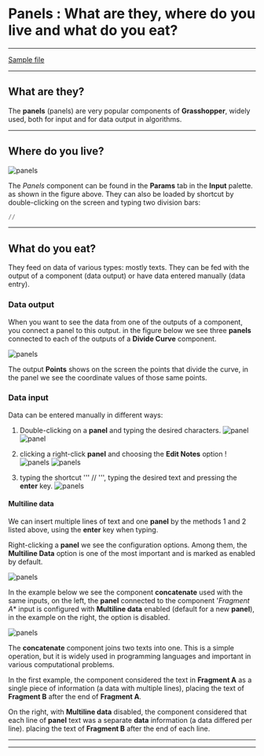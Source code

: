 # Panels : What are they, where do you live and what do you eat? 

_____________ 

[Sample file](./panels_ex_01.gh) 

__________ 


## What are they?

The **panels** (panels) are very popular components of **Grasshopper**, widely used, both for input and for data output in algorithms.

 __________ 
 
## Where do you live? 
 
 ![panels](./panel_01.jpg) 
 
 The *Panels* component can be found in the **Params** tab in the **Input** palette. as shown in the figure above. They can also be loaded by shortcut by double-clicking on the screen and typing two division bars:
 
``` Python
//
```

__________
## What do you eat?

They feed on data of various types: mostly texts. They can be fed with the output of a component (data output) or have data entered manually (data entry).

### Data output

When you want to see the data from one of the outputs of a component, you connect a panel to this output. in the figure below we see three **panels** connected to each of the outputs of a **Divide Curve** component.

![panels](./painel02.png)

The output **Points** shows on the screen the points that divide the curve, in the panel we see the coordinate values of those same points.

### Data input

Data can be entered manually in different ways:

1. Double-clicking on a **panel** and typing the desired characters. 
   ![panel](./panel03a_1.png)
   ![panel](./panel03a_2.png)
   
2. clicking a right-click **panel** and choosing the **Edit Notes** option !
    ![panels](./panel03b_1.png) 
    ![panels](./panel03b_2.png)
3. typing the shortcut ''' // ''', typing the desired text and pressing the **enter** key. 
    ![panels](./panel03c.jpg)


#### Multiline data

 We can insert multiple lines of text and one **panel** by the methods 1 and 2 listed above, using the **enter** key when typing.
 
 Right-clicking a **panel** we see the configuration options. Among them, the **Multiline Data** option is one of the most important and is marked as enabled by default.

![panels](./multiline_01.png)

In the example below we see the component **concatenate** used with the same inputs, on the left, the **panel** connected to the component '*Fragment A** input is configured with **Multiline data** enabled (default for a new **panel**), in the example on the right, the option is disabled.

![panels](./multiline_02.png)

The **concatenate** component joins two texts into one. This is a simple operation, but it is widely used in programming languages and important in various computational problems.

In the first example, the component considered the text in **Fragment A** as a single piece of information (a data with multiple lines), placing the text of **Fragment B** after the end of **Fragment A**.

On the right, with **Multiline data** disabled, the component considered that each line of **panel** text was a separate **data** information (a data differed per line). placing the text of **Fragment B** after the end of each line.

____________________
____________________









